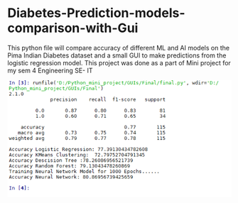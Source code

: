 # Diabetes-Prediction-models-comparison-with-Gui
This python file will compare accuracy of different ML and AI models on the Pima Indian Diabetes dataset and a small GUI to make predictions from the logistic regression model. This project was done as a part of Mini project for my sem 4 Engineering SE- IT

![](FinalComparison.PNG)
